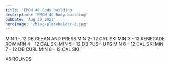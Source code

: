 ```yaml
---
title: 'EMOM 40 Body building'
description: 'EMOM 40 Body building'
pubDate: 'Aug 30 2023'
heroImage: '/blog-placeholder-2.jpg'
---
```

MIN 1 - 12 DB CLEAN AND PRESS
MIN 2- 12 CAL SKI 
MIN 3 - 12 RENEGADE ROW 
MIN 4 - 12 CAL SKI 
MIN 5 - 12 DB PUSH UPS 
MIN 6 - 12 CAL SKI 
MIN 7 - 12 DB CURL 
MIN 8 - 12 CAL SKI

X5 ROUNDS
